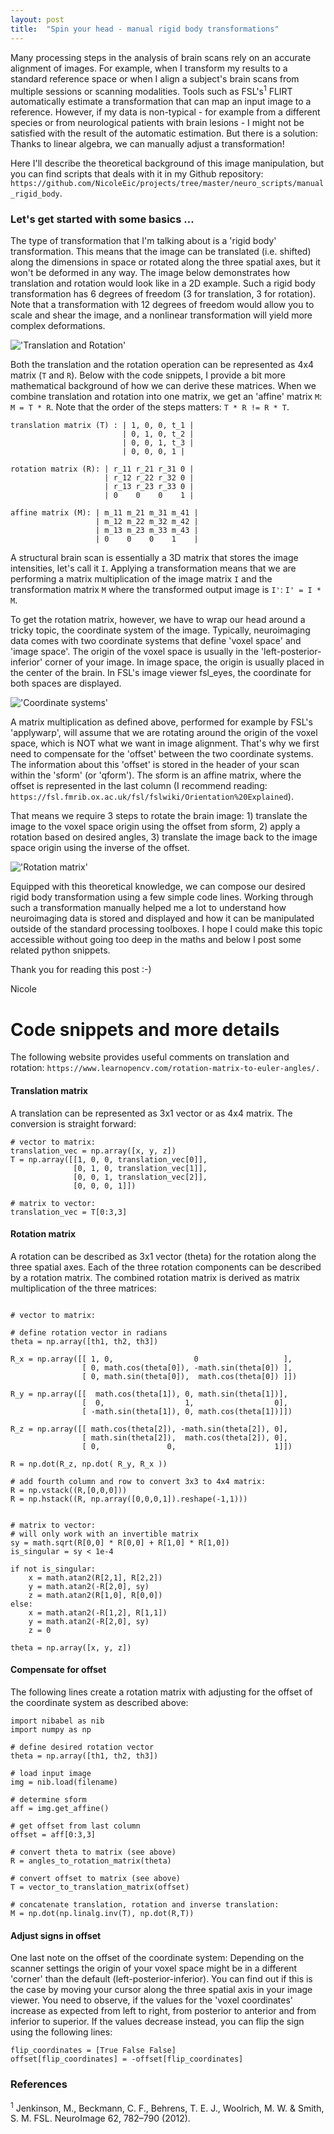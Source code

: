 ```yaml
---
layout: post
title:  "Spin your head - manual rigid body transformations"
---
```


Many processing steps in the analysis of brain scans rely on an accurate alignment of images. For example, when I transform my results to a standard reference space or when I align a subject's brain scans from multiple sessions or scanning modalities. Tools such as FSL's<sup>1</sup> FLIRT automatically estimate a transformation that can map an input image to a reference. However, if my data is non-typical - for example from a different species or from neurological patients with brain lesions - I might not be satisfied with the result of the automatic estimation. But there is a solution: Thanks to linear algebra, we can manually adjust a transformation!

Here I'll describe the theoretical background of this image manipulation, but you can find scripts that deals with it in my Github repository: `https://github.com/NicoleEic/projects/tree/master/neuro_scripts/manual_rigid_body`.

### Let's get started with some basics ...


The type of transformation that I'm talking about is a 'rigid body' transformation. This means that the image can be translated (i.e. shifted) along the dimensions in space or rotated along the three spatial axes, but it won't be deformed in any way. The image below demonstrates how translation and rotation would look like in a 2D example. Such a rigid body transformation has 6 degrees of freedom (3 for translation, 3 for rotation). Note that a transformation with 12 degrees of freedom would allow you to scale and shear the image, and a nonlinear transformation will yield more complex deformations.

!['Translation and Rotation'](/assets/spin1.png)

Both the translation and the rotation operation can be represented as 4x4 matrix (`T` and `R`). Below with the code snippets, I provide a bit more mathematical background of how we can derive these matrices. When we combine translation and rotation into one matrix, we get an 'affine' matrix `M`: `M = T * R`. Note that the order of the steps matters: `T * R != R * T`.


```
translation matrix (T) : | 1, 0, 0, t_1 |
                         | 0, 1, 0, t_2 |
                         | 0, 0, 1, t_3 |
                         | 0, 0, 0, 1 |

rotation matrix (R): | r_11 r_21 r_31 0 |
                     | r_12 r_22 r_32 0 |
                     | r_13 r_23 r_33 0 |
                     | 0    0    0    1 |

affine matrix (M): | m_11 m_21 m_31 m_41 |
                   | m_12 m_22 m_32 m_42 |
                   | m_13 m_23 m_33 m_43 |
                   | 0    0    0    1    |                     

```

A structural brain scan is essentially a 3D matrix that stores the image intensities, let's call it `I`. Applying a transformation means that we are performing a matrix multiplication of the image matrix `I` and the transformation matrix `M` where the transformed output image is `I'`: `I' = I * M`.

To get the rotation matrix, however, we have to wrap our head around a tricky topic, the coordinate system of the image. Typically, neuroimaging data comes with two coordinate systems that define 'voxel space' and 'image space'. The origin of the voxel space is usually in the 'left-posterior-inferior' corner of your image. In image space, the origin is usually placed in the center of the brain. In FSL's image viewer fsl_eyes, the coordinate for both spaces are displayed.

!['Coordinate systems'](/assets/spin2.png)

A matrix multiplication as defined above, performed for example by FSL's 'applywarp', will assume that we are rotating around the origin of the voxel space, which is NOT what we want in image alignment. That's why we first need to compensate for the 'offset' between the two coordinate systems. The information about this 'offset' is stored in the header of your scan within the 'sform' (or 'qform'). The sform is an affine matrix, where the offset is represented in the last column (I recommend reading: `https://fsl.fmrib.ox.ac.uk/fsl/fslwiki/Orientation%20Explained`).

That means we require 3 steps to rotate the brain image: 1) translate the image to the voxel space origin using the offset from sform, 2) apply a rotation based on desired angles, 3) translate the image back to the image space origin using the inverse of the offset.

!['Rotation matrix'](/assets/spin3.png)

Equipped with this theoretical knowledge, we can compose our desired rigid body transformation using a few simple code lines. Working through such a transformation manually helped me a lot to understand how neuroimaging data is stored and displayed and how it can be manipulated outside of the standard processing toolboxes. I hope I could make this topic accessible without going too deep in the maths and below I post some related python snippets.

Thank you for reading this post :-)

Nicole


# Code snippets and more details

The following website provides useful comments on translation and rotation: `https://www.learnopencv.com/rotation-matrix-to-euler-angles/. `

#### Translation matrix
A translation can be represented as 3x1 vector or as 4x4 matrix. The conversion is straight forward:

```
# vector to matrix:
translation_vec = np.array([x, y, z])
T = np.array([[1, 0, 0, translation_vec[0]],
              [0, 1, 0, translation_vec[1]],
              [0, 0, 1, translation_vec[2]],
              [0, 0, 0, 1]])

# matrix to vector:
translation_vec = T[0:3,3]

```

#### Rotation matrix
A rotation can be described as 3x1 vector (theta) for the rotation along the three spatial axes. Each of the three rotation components can be described by a rotation matrix. The combined rotation matrix is derived as matrix multiplication of the three matrices:
```

# vector to matrix:

# define rotation vector in radians
theta = np.array([th1, th2, th3])

R_x = np.array([[ 1, 0,                  0                   ],
                [ 0, math.cos(theta[0]), -math.sin(theta[0]) ],
                [ 0, math.sin(theta[0]),  math.cos(theta[0]) ]])

R_y = np.array([[  math.cos(theta[1]), 0, math.sin(theta[1])],
                [  0,                  1,                  0],
                [ -math.sin(theta[1]), 0, math.cos(theta[1])]])

R_z = np.array([[ math.cos(theta[2]), -math.sin(theta[2]), 0],
                [ math.sin(theta[2]),  math.cos(theta[2]), 0],
                [ 0,               0,                      1]])

R = np.dot(R_z, np.dot( R_y, R_x ))

# add fourth column and row to convert 3x3 to 4x4 matrix:
R = np.vstack((R,[0,0,0]))
R = np.hstack((R, np.array([0,0,0,1]).reshape(-1,1)))


# matrix to vector:
# will only work with an invertible matrix
sy = math.sqrt(R[0,0] * R[0,0] + R[1,0] * R[1,0])
is_singular = sy < 1e-4

if not is_singular:
    x = math.atan2(R[2,1], R[2,2])
    y = math.atan2(-R[2,0], sy)
    z = math.atan2(R[1,0], R[0,0])
else:
    x = math.atan2(-R[1,2], R[1,1])
    y = math.atan2(-R[2,0], sy)
    z = 0

theta = np.array([x, y, z])
```

#### Compensate for offset

The following lines create a rotation matrix with adjusting for the offset of the coordinate system as described above:
```
import nibabel as nib
import numpy as np

# define desired rotation vector
theta = np.array([th1, th2, th3])

# load input image
img = nib.load(filename)

# determine sform
aff = img.get_affine()

# get offset from last column
offset = aff[0:3,3]

# convert theta to matrix (see above)
R = angles_to_rotation_matrix(theta)

# convert offset to matrix (see above)
T = vector_to_translation_matrix(offset)

# concatenate translation, rotation and inverse translation:
M = np.dot(np.linalg.inv(T), np.dot(R,T))
```

#### Adjust signs in offset
One last note on the offset of the coordinate system: Depending on the scanner settings the origin of your voxel space might be in a different 'corner' than the default (left-posterior-inferior). You can find out if this is the case by moving your cursor along the three spatial axis in your image viewer. You need to observe, if the values for the 'voxel coordinates' increase as expected from left to right, from posterior to anterior and from inferior to superior. If the values decrease instead, you can flip the sign using the following lines:
```
flip_coordinates = [True False False]
offset[flip_coordinates] = -offset[flip_coordinates]
```

### References
<sup>1</sup> Jenkinson, M., Beckmann, C. F., Behrens, T. E. J., Woolrich, M. W. & Smith, S. M. FSL. NeuroImage 62, 782–790 (2012).
